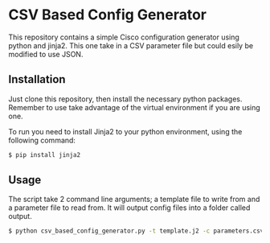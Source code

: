 CSV Based Config Generator
==============

This repository contains a simple Cisco configuration generator using python and jinja2. This one take in a CSV parameter file but could esily be modified to use JSON.


Installation
------------

Just clone this repository, then install the necessary python packages. Remember to use take advantage of the virtual environment if you are using one.

To run you need to install Jinja2 to your python environment, using the following command:
```bash
$ pip install jinja2
```


Usage
-----

The script take 2 command line arguments; a template file to write from and a parameter file to read from.
It will output config files into a folder called output.

```bash
$ python csv_based_config_generator.py -t template.j2 -c parameters.csv
```
